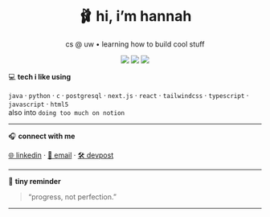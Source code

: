 <h1 align="center">🩰 hi, i’m hannah</h1>
<p align="center">cs @ uw • learning how to build cool stuff</p>

<p align="center">
  <img src="https://img.shields.io/badge/building%20with-love-fbbedc?style=flat-square&logo=heart&logoColor=white" />
  <img src="https://img.shields.io/badge/tech-ai,%20web,%20full--stack-fbe4e2?style=flat-square" />
  <img src="https://img.shields.io/badge/vibe-soft%20tech-ffe3f1?style=flat-square" />
</p>

💻 **tech i like using**

`java` · `python` · `c` · `postgresql` · `next.js` · `react` · `tailwindcss` · `typescript` · `javascript` · `html5`  
also into `doing too much on notion`

---

🎧 **connect with me**

[🌐 linkedin](https://www.linkedin.com/in/hannahstarlee) · [💌 email](mailto:hlee77@cs.washington.edu) · [🛠️ devpost](https://devpost.com/hannahstarlee) 

---

💭 **tiny reminder**

> “progress, not perfection.”

---
